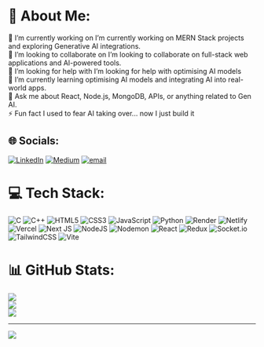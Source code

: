# 💫 About Me:
🔭 I’m currently working on I’m currently working on MERN Stack projects and exploring Generative AI integrations.  <br>👯 I’m looking to collaborate on  I’m looking to collaborate on full-stack web applications and AI-powered tools.  <br>🤝 I’m looking for help with I’m looking for help with optimising AI models<br>🌱 I’m currently learning optimising AI models and integrating AI into real-world apps.  <br>💬 Ask me about  React, Node.js, MongoDB, APIs, or anything related to Gen AI. <br>⚡ Fun fact I used to fear AI taking over... now I just build it 


## 🌐 Socials:
[![LinkedIn](https://img.shields.io/badge/LinkedIn-%230077B5.svg?logo=linkedin&logoColor=white)](https://www.linkedin.com/in/sahil-mahajan-2132b7224/) [![Medium](https://img.shields.io/badge/Medium-12100E?logo=medium&logoColor=white)](https://medium.com/@sahil0206) [![email](https://img.shields.io/badge/Email-D14836?logo=gmail&logoColor=white)](mailto:saahilmahajan218@gmail.com) 

# 💻 Tech Stack:
![C](https://img.shields.io/badge/c-%2300599C.svg?style=for-the-badge&logo=c&logoColor=white) ![C++](https://img.shields.io/badge/c++-%2300599C.svg?style=for-the-badge&logo=c%2B%2B&logoColor=white) ![HTML5](https://img.shields.io/badge/html5-%23E34F26.svg?style=for-the-badge&logo=html5&logoColor=white) ![CSS3](https://img.shields.io/badge/css3-%231572B6.svg?style=for-the-badge&logo=css3&logoColor=white) ![JavaScript](https://img.shields.io/badge/javascript-%23323330.svg?style=for-the-badge&logo=javascript&logoColor=%23F7DF1E) ![Python](https://img.shields.io/badge/python-3670A0?style=for-the-badge&logo=python&logoColor=ffdd54) ![Render](https://img.shields.io/badge/Render-%46E3B7.svg?style=for-the-badge&logo=render&logoColor=white) ![Netlify](https://img.shields.io/badge/netlify-%23000000.svg?style=for-the-badge&logo=netlify&logoColor=#00C7B7) ![Vercel](https://img.shields.io/badge/vercel-%23000000.svg?style=for-the-badge&logo=vercel&logoColor=white) ![Next JS](https://img.shields.io/badge/Next-black?style=for-the-badge&logo=next.js&logoColor=white) ![NodeJS](https://img.shields.io/badge/node.js-6DA55F?style=for-the-badge&logo=node.js&logoColor=white) ![Nodemon](https://img.shields.io/badge/NODEMON-%23323330.svg?style=for-the-badge&logo=nodemon&logoColor=%BBDEAD) ![React](https://img.shields.io/badge/react-%2320232a.svg?style=for-the-badge&logo=react&logoColor=%2361DAFB) ![Redux](https://img.shields.io/badge/redux-%23593d88.svg?style=for-the-badge&logo=redux&logoColor=white) ![Socket.io](https://img.shields.io/badge/Socket.io-black?style=for-the-badge&logo=socket.io&badgeColor=010101) ![TailwindCSS](https://img.shields.io/badge/tailwindcss-%2338B2AC.svg?style=for-the-badge&logo=tailwind-css&logoColor=white) ![Vite](https://img.shields.io/badge/vite-%23646CFF.svg?style=for-the-badge&logo=vite&logoColor=white)
# 📊 GitHub Stats:
![](https://github-readme-stats.vercel.app/api?username=Sahil8030&theme=dark&hide_border=false&include_all_commits=false&count_private=false)<br/>
![](https://nirzak-streak-stats.vercel.app/?user=Sahil8030&theme=dark&hide_border=false)<br/>
![](https://github-readme-stats.vercel.app/api/top-langs/?username=Sahil8030&theme=dark&hide_border=false&include_all_commits=false&count_private=false&layout=compact)

---
[![](https://visitcount.itsvg.in/api?id=Sahil8030&icon=0&color=0)](https://visitcount.itsvg.in)

<!-- Proudly created with GPRM ( https://gprm.itsvg.in ) -->
